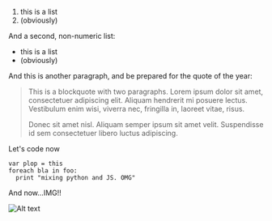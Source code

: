 1. this is a list
2. (obviously)

And a second, non-numeric list: 

- this is a list
- (obviously)

And this is another paragraph, and be prepared for the quote of the year: 

> This is a blockquote with two paragraphs. Lorem ipsum dolor sit amet,
> consectetuer adipiscing elit. Aliquam hendrerit mi posuere lectus.
> Vestibulum enim wisi, viverra nec, fringilla in, laoreet vitae, risus.
> 
> Donec sit amet nisl. Aliquam semper ipsum sit amet velit. Suspendisse
> id sem consectetuer libero luctus adipiscing.

Let's code now

    var plop = this
    foreach bla in foo:
      print "mixing python and JS. OMG"
      

And now...IMG!!

![Alt text](http://placekitten.com/300/300)

